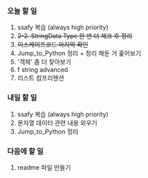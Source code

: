 ### 오늘 할 일
1. ssafy 복습 (always high priority)
2. ~~2-2. StringData Type 한 번 더 체크 후 정리~~
3. ~~이스케이프코드 마지막 확인~~
4. Jump_to_Python 정리 + 정리 해둔 거 훑어보기
5. '객체' 좀 더 찾아보기
6. f string advanced
7. 리스트 컴프리헨션

### 내일 할 일
1. ssafy 복습 (always high priority)
2. 문자열 데이터 관련 내용 외우기
3. Jump_to_Python 정리

### 다음에 할 일
1. readme 파일 만들기